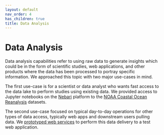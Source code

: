 ```yaml
---
layout: default
nav_order: 4
has_children: true
title: Data Analysis
---
```


# Data Analysis

Data analysis capabilities refer to using raw data to generate insights which could be in the form of scientific studies, web applications, and other products where the data has been processed to portray specific information. We approached this topic with two major use-cases in mind.

The first use-case is for a scientist or data analyst who wants fast access to the data lake to perform studies using existing data. We provided access to Jupyter notebooks on the [Nebari](../architecture/nebari.md) platform to the [NOAA Coastal Ocean Reanalysis](cora.md) datasets.

The second use-case focused on typical day-to-day operations for other types of data access, typically web apps and downstream users pulling data. We [prototyped web services](data-access.md) to perform this data delivery to a test web application.